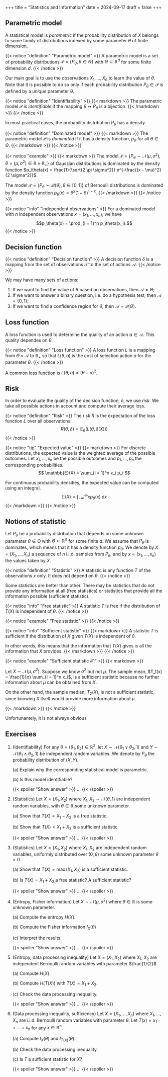 +++
title = "Statistics and Information"
date = 2024-09-17
draft = false
+++

## Parametric model

A statistical model is *parametric* if the probability distribution of $X$ belongs to some family of distributions indexed by some parameter $\theta$ of finite dimension.

{{< notice "definition" "Parametric model" >}}
A parametric model is a set of probability distributions $\mathcal{P} = \{P_\theta, \theta \in \Theta\}$ with $\Theta \subset \mathbb{R}^d$ for some finite dimension $d$.
{{< /notice >}}

Our main goal is to use the observations $X_1, \dots, X_n$ to learn the value of $\theta$.
Note that it is possible to do so only if each probability distribution $P_\theta \in \mathcal{P}$ is defined by a *unique* parameter $\theta$.

{{< notice "definition" "Identifiability" >}}
{{< markdown >}}
The parametric model $\mathcal{P}$ is *identifiable* if the mapping $\theta \mapsto P_\theta$ is a bijection.
{{< /markdown >}}
{{< /notice >}}

In most practical cases, the probability distribution $P_\theta$ has a density.

{{< notice "definition" "Dominated model" >}}
{{< markdown >}}
The parametric model $\mathcal{P}$ is *dominated* if it has a density function, $p_\theta$ for all $\theta \in \Theta$.
{{< /markdown >}}
{{< /notice >}}

{{< notice "example" >}}
{{< markdown >}}
The model $\mathcal{P} = \{ P_\theta \sim \mathcal{N}(\mu, \sigma^2), \theta = (\mu, \sigma^2) \in \mathbb{R} \times \mathbb{R}_+ \}$ of Gaussian distributions is dominated by the density function $p_\theta(x) = \frac{1}{\sqrt{2 \pi \sigma^2}} e^{-\frac{(x - \mu)^2}{2 \sigma^2}}$.

The model $\mathcal{P} = \{ P_\theta \sim \mathcal{B}(\theta), \theta \in [0, 1] \}$ of Bernoulli distributions is dominated by the density function $p_\theta(x) = \theta^x (1 - \theta)^{1 - x}$.
{{< /markdown >}}
{{< /notice >}}

{{< notice "info" "Independent observations" >}}
For a dominated model with $n$ independent observations $x = (x_1, \ldots, x_n)$, we have
$$p_\theta(x) = \prod_{i = 1}^n p_\theta(x_i).$$
{{< /notice >}}

## Decision function

{{< notice "definition" "Decision function" >}}
A decision function $\delta$ is a mapping from the set of observations $\mathcal{X}$ to the set of actions $\mathcal{A}$.
{{< /notice >}}

We may have many sets of actions:

1. If we want to find the value of $\theta$ based on observations, then $\mathcal{A} = \Theta$;
2. If we want to answer a binary question, i.e. do a hypothesis test, then $\mathcal{A} = \{0, 1\}$;
3. If we want to find a confidence region for $\theta$, then $\mathcal{A} = \mathcal{P}(\Theta)$.

## Loss function

A loss function is used to determine the quality of an action $a \in \mathcal{A}$.
This quality dependes on $\theta$.

{{< notice "definition" "Loss function" >}}
A loss function $L$ is a mapping from $\Theta \times \mathcal{A}$ to $\mathbb{R}_+$ so that $L(\theta, a)$ is the cost of selection action $a$ for the parameter $\theta$.
{{< /notice >}}

A common loss function is $L(\theta, a) = (\theta - a)^2$.

## Risk

In order to evaluate the quality of the decision function, $\delta$, we use *risk*.
We take all possible actions in account and compute their average loss.

{{< notice "definition" "Risk" >}}
The risk $R$ is the expectation of the loss function $L$ over all observations.
$$R(\theta, \delta) = \mathbb{E}_\theta (L(\theta, \delta(X)))$$
{{< /notice >}}

{{< notice "tip" "Expected value" >}}
{{< markdown >}}
For discrete distributions, the expected value is the weighted average of the possible outcomes.
Let $x_1, \ldots, x_n$ be the possible outcomes and $p_1, \ldots, p_n$ the corresponding probabilities.
$$
\mathbb{E}(X) = \sum_{i = 1}^n x_i p_i
$$

For continuous probability densities, the expected value can be computed using an integral.
$$
\mathbb{E}(X) = \int_{-\infty}^{\infty} x p_\theta(x) \; \mathrm{d} x
$$
{{< /markdown >}}
{{< /notice >}}

## Notions of statistic

Let $P_\theta$ be a probability distribution that depends on some unknown parameter $\theta \in \Theta$ with $\Theta \subset \mathbb{R}^d$ for some finite $d$.
We assume that $P_\theta$ is dominates, which means that it has a density function $p_\theta$.
We denote by $X = (X_1, \ldots, X_n)$ a sequence of $n$ i.i.d. samples from $P_\theta$, and by $x = (x_1, \ldots, x_n)$ the values taken by $X$.

{{< notice "definition" "Statistic" >}}
A statistic is any function $T$ of the observations $x$ only. It does not depend on $\theta$.
{{< /notice >}}

Some statistics are better than other.
There may be statistics that do not provide any information at all (free statistics) or statistics that provide all the information possible (sufficient statistic).

{{< notice "info" "Free statistic" >}}
A statistic $T$ is free if the distribution of $T(X)$ is independent of $\theta$.
{{< /notice >}}

{{< notice "example" "Free statistic" >}}
{{< /notice >}}

{{< notice "info" "Sufficient statistic" >}}
{{< markdown >}}
A statistic $T$ is sufficient if the distribution of $X$ given $T(X)$ is independent of $\theta$.

In other words, this means that the information that $T(X)$ gives is all the information that $X$ provides.
{{< /markdown >}}
{{< /notice >}}

{{< notice "example" "Sufficient statistic #1" >}}
{{< markdown >}}

Let $X \sim \mathcal{N}(\mu, \sigma^2)$. Suppose we know $\sigma^2$ but not $\mu$.
The sample mean, $T_1(x) = \frac{1}{n} \sum_{i = 1}^n x_i$, is a sufficient statistic because no further information about $\mu$ can be obtained from $X$.

On the other hand, the sample median, $T_2(X)$, is not a sufficient statistic, since knowing $X$ itself would provide more information about $\mu$.

{{< /markdown >}}
{{< /notice >}}

Unfortunantely, it is not always obvious

## Exercises

1. (Identifiability) For any $\theta = (\theta_1, \theta_2) \in \mathbb{R}^2$, let $X \sim \mathcal{N}(\theta_1 \lor \theta_2, 1)$ and $Y \sim \mathcal{N}(\theta_1 \land \theta_2, 1)$ be independent random variables. We denote by $P_\theta$ the probability distribution of $(X, Y)$.

    (a) Explain why the corresponding statistical model is parametric.

    (b) Is this model identifiable?

    {{< spoiler "Show answer" >}}
    ...
    {{< /spoiler >}}

2. (Statistics) Let $X = (X_1, X_2)$ where $X_1, X_2 \sim \mathcal{N}(\theta, 1)$ are independent random variables, with $\theta \in \mathbb{R}$ some unknown parameter.

    (a) Show that $T(X) = X_1 - X_2$ is a free statistic.

    (b) Show that $T(X) = X_1 + X_2$ is a sufficient statistic.

    {{< spoiler "Show answer" >}}
    ...
    {{< /spoiler >}}

3. (Statistics) Let $X = (X_1, X_2)$ where $X_1, X_2$ are independent random variables, uniformly distributed over $(0, \theta)$ some unknown parameter $\theta > 0$.

    (a) Show that $T(X) = \max{(X_1, X_2)}$ is a sufficient statistic.

    (b) Is $T(X) = X_1 + X_2$ a free statistic? A sufficient statistic?

    {{< spoiler "Show answer" >}}
    ...
    {{< /spoiler >}}

4. (Entropy, Fisher information) Let $X \sim \mathcal{N}(\mu, \sigma^2)$ where $\theta \in \mathbb{R}$ is some unknown parameter.

    (a) Compute the entropy $H(X)$.

    (b) Compute the Fisher information $I_X(\theta)$

    (c) Interpret the results.

    {{< spoiler "Show answer" >}}
    ...
    {{< /spoiler >}}

5. (Entropy, data processing inequality) Let $X = (X_1, X_2)$ where $X_1$, $X_2$ are independent Bernoulli random variables with parameter $\frac{1}{2}$.

    (a) Compute $H(X)$.

    (b) Compute $H(T(X))$ with $T(X) = X_1 + X_2$.

    (c) Check the data processing inequality.

    {{< spoiler "Show answer" >}}
    ...
    {{< /spoiler >}}

6. (Data processing inequality, sufficiency) Let $X = (X_1, \ldots, X_n)$ where $X_1, \ldots, X_n$ are i.i.d. Bernoulli random variables with parameter $\theta$. Let $T(x) = x_1 + \ldots + x_n$ for any $x \in \mathbb{R}^n$.

    (a) Compute $I_X(\theta)$ and $I_{T(X)}(\theta)$.

    (b) Check the data processing inequality.

    (c) Is $T$ a sufficient statistic for $X$?

    {{< spoiler "Show answer" >}}
    ...
    {{< /spoiler >}}
